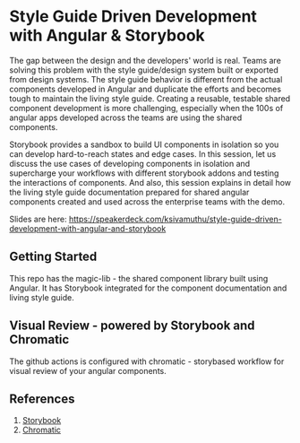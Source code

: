 # Style Guide Driven Development with Angular & Storybook


The gap between the design and the developers' world is real. Teams are solving this problem with the style guide/design system built or exported from design systems. The style guide behavior is different from the actual components developed in Angular and duplicate the efforts and becomes tough to maintain the living style guide. Creating a reusable, testable shared component development is more challenging, especially when the 100s of angular apps developed across the teams are using the shared components.

 Storybook provides a sandbox to build UI components in isolation so you can develop hard-to-reach states and edge cases. In this session, let us discuss the use cases of developing components in isolation and supercharge your workflows with different storybook addons and testing the interactions of components. And also, this session explains in detail how the living style guide documentation prepared for shared angular components created and used across the enterprise teams with the demo.
 
Slides are here: https://speakerdeck.com/ksivamuthu/style-guide-driven-development-with-angular-and-storybook

## Getting Started

This repo has the magic-lib - the shared component library built using Angular. It has Storybook integrated for the component documentation and living style guide.

## Visual Review - powered by Storybook and Chromatic

The github actions is configured with chromatic - storybased workflow for visual review of your angular components.

## References

1. [Storybook](https://storybook.js.org)
2. [Chromatic](http://chromatic.com)

